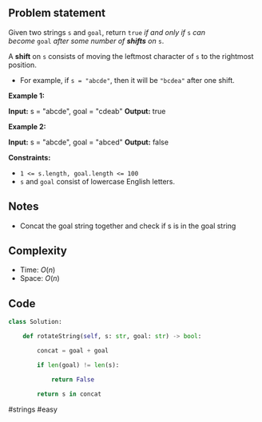 ## Problem statement

Given two strings `s` and `goal`, return `true` _if and only if_ `s` _can become_ `goal` _after some number of **shifts** on_ `s`.

A **shift** on `s` consists of moving the leftmost character of `s` to the rightmost position.

- For example, if `s = "abcde"`, then it will be `"bcdea"` after one shift.

**Example 1:**

**Input:** s = "abcde", goal = "cdeab"
**Output:** true

**Example 2:**

**Input:** s = "abcde", goal = "abced"
**Output:** false

**Constraints:**

- `1 <= s.length, goal.length <= 100`
- `s` and `goal` consist of lowercase English letters.
## Notes

- Concat the goal string together and check if s is in the goal string
## Complexity

- Time: $O(n)$
- Space: $O(n)$
## Code

```python
class Solution:

    def rotateString(self, s: str, goal: str) -> bool:

        concat = goal + goal

        if len(goal) != len(s):

            return False

        return s in concat
```

#strings 
#easy